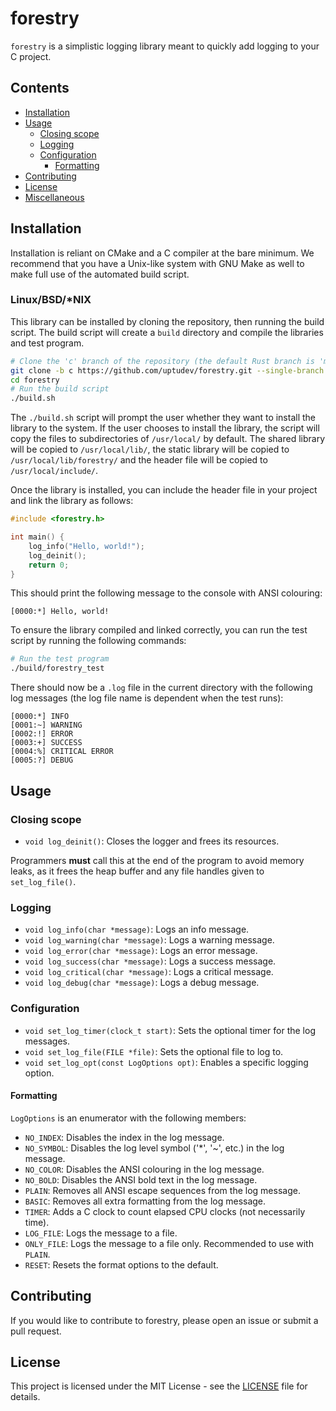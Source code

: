 # forestry

`forestry` is a simplistic logging library meant to quickly add logging to your C project.

## Contents

* [Installation](#installation)
* [Usage](#usage)
  * [Closing scope](#closing-scope)
  * [Logging](#logging)
  * [Configuration](#configuration)
    * [Formatting](#formatting)
* [Contributing](#contributing)
* [License](#license)
* [Miscellaneous](#miscellaneous)

## Installation

Installation is reliant on CMake and a C compiler at the bare minimum. We recommend that you have a Unix-like system with GNU Make as well to make full use of the automated build script.

### Linux/BSD/*NIX

This library can be installed by cloning the repository, then running the build script. The build script will create a `build` directory and compile the libraries and test program.

```bash
# Clone the 'c' branch of the repository (the default Rust branch is 'main')
git clone -b c https://github.com/uptudev/forestry.git --single-branch
cd forestry
# Run the build script
./build.sh
```

The `./build.sh` script will prompt the user whether they want to install the library to the system. If the user chooses to install the library, the script will copy the files to subdirectories of `/usr/local/` by default.
The shared library will be copied to `/usr/local/lib/`, the static library will be copied to `/usr/local/lib/forestry/` and the header file will be copied to `/usr/local/include/`.

Once the library is installed, you can include the header file in your project and link the library as follows:

```c
#include <forestry.h>

int main() {
    log_info("Hello, world!");
    log_deinit();
    return 0;
}
```

This should print the following message to the console with ANSI colouring:

```plaintext
[0000:*] Hello, world!
```

To ensure the library compiled and linked correctly, you can run the test script by running the following commands:

```bash
# Run the test program
./build/forestry_test
```

There should now be a `.log` file in the current directory with the following log messages (the log file name is dependent when the test runs):

```plaintext
[0000:*] INFO
[0001:~] WARNING
[0002:!] ERROR
[0003:+] SUCCESS
[0004:%] CRITICAL ERROR
[0005:?] DEBUG
```

## Usage

### Closing scope

* `void log_deinit()`: Closes the logger and frees its resources.

Programmers **must** call this at the end of the program to avoid memory leaks,
as it frees the heap buffer and any file handles given to `set_log_file()`.

### Logging

* `void log_info(char *message)`: Logs an info message.
* `void log_warning(char *message)`: Logs a warning message.
* `void log_error(char *message)`: Logs an error message.
* `void log_success(char *message)`: Logs a success message.
* `void log_critical(char *message)`: Logs a critical message.
* `void log_debug(char *message)`: Logs a debug message.

### Configuration

* `void set_log_timer(clock_t start)`: Sets the optional timer for the log messages.
* `void set_log_file(FILE *file)`: Sets the optional file to log to.
* `void set_log_opt(const LogOptions opt)`: Enables a specific logging option.

#### Formatting

`LogOptions` is an enumerator with the following members:

* `NO_INDEX`: Disables the index in the log message.
* `NO_SYMBOL`: Disables the log level symbol ('*', '~', etc.) in the log message.
* `NO_COLOR`: Disables the ANSI colouring in the log message.
* `NO_BOLD`: Disables the ANSI bold text in the log message.
* `PLAIN`: Removes all ANSI escape sequences from the log message.
* `BASIC`: Removes all extra formatting from the log message.
* `TIMER`: Adds a C clock to count elapsed CPU clocks (not necessarily time).
* `LOG_FILE`: Logs the message to a file.
* `ONLY_FILE`: Logs the message to a file only. Recommended to use with `PLAIN`.
* `RESET`: Resets the format options to the default.

## Contributing

If you would like to contribute to forestry, please open an issue or submit a pull request.

## License

This project is licensed under the MIT License - see the [LICENSE](LICENSE) file for details.
